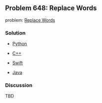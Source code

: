 ## Problem 648: Replace Words

problem: [Replace Words](https://leetcode.com/problems/replace-words/)

### Solution

- [Python](../python/problem648.py)

- [C++](../cpp/problem648.cpp)

- [Swift](../swift/problem648.swift)

- [Java](../java/problem648.java)

### Discussion

TBD

